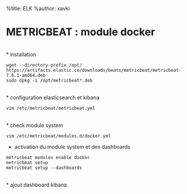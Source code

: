 %title: ELK
%author: xavki


# METRICBEAT : module docker


<br>
* installation 

```
wget --directory-prefix /opt/ https://artifacts.elastic.co/downloads/beats/metricbeat/metricbeat-7.6.1-amd64.deb
sudo dpkg -i /opt/metricbeat*.deb
```

<br>
* configuration elasticsearch et kibana

```
vim /etc/metricbeat/metricbeat.yml
```

<br>
* check module system

```
vim /etc/metricbeat/modules.d/docker.yml
```

* activation du module system et des dashboards

```
metricbeat modules enable docker
metricbeat setup 
metricbeat setup --dashboards
```
<br>
* ajout dashboard kibana

